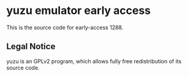 yuzu emulator early access
=============

This is the source code for early-access 1288.

## Legal Notice

yuzu is an GPLv2 program, which allows fully free redistribution of its source code.